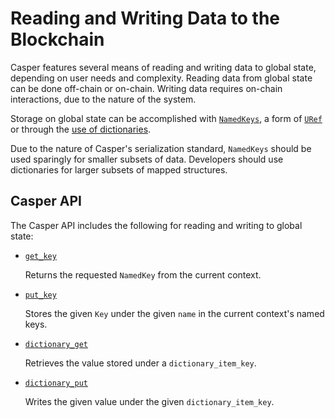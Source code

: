 # Reading and Writing Data to the Blockchain

Casper features several means of reading and writing data to global state, depending on user needs and complexity. Reading data from global state can be done off-chain or on-chain. Writing data requires on-chain interactions, due to the nature of the system.

Storage on global state can be accomplished with [`NamedKeys`](/dapp-dev-guide/sdkspec/types_chain/#namedkey), a form of [`URef`](/design/uref/) or through the [use of dictionaries](/dapp-dev-guide/dictionaries/).

Due to the nature of Casper's serialization standard, `NamedKeys` should be used sparingly for smaller subsets of data. Developers should use dictionaries for larger subsets of mapped structures.

## Casper API

The Casper API includes the following for reading and writing to global state:

* [`get_key`](https://docs.rs/casper-contract/latest/casper_contract/contract_api/runtime/fn.get_key.html)

    Returns the requested `NamedKey` from the current context.

* [`put_key`](https://docs.rs/casper-contract/latest/casper_contract/contract_api/runtime/fn.put_key.html)

    Stores the given `Key` under the given `name` in the current context's named keys.

* [`dictionary_get`](https://docs.rs/casper-contract/latest/casper_contract/contract_api/storage/fn.dictionary_get.html)

    Retrieves the value stored under a `dictionary_item_key`.

* [`dictionary_put`](https://docs.rs/casper-contract/latest/casper_contract/contract_api/storage/fn.dictionary_put.html)

    Writes the given value under the given `dictionary_item_key`.
